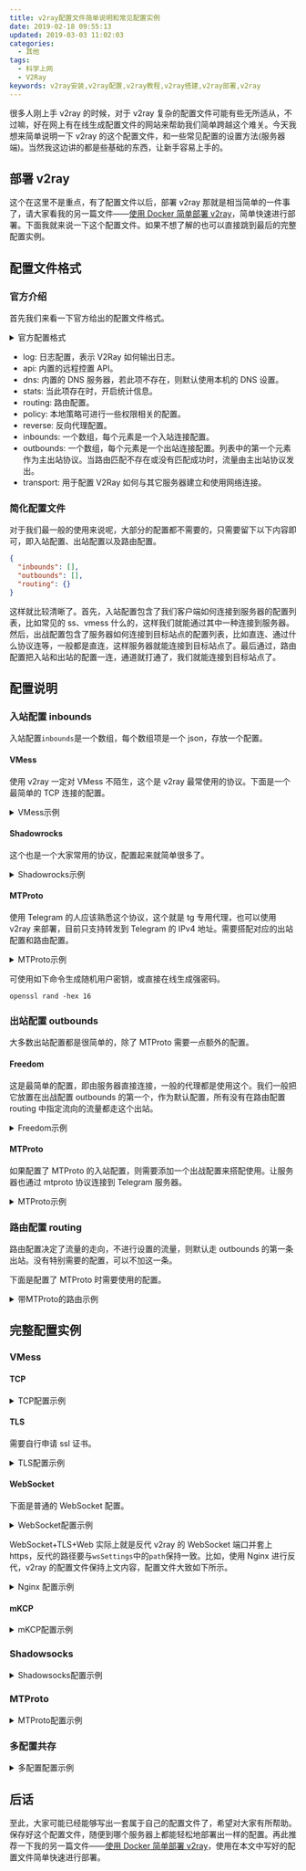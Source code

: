 ```yaml
---
title: v2ray配置文件简单说明和常见配置实例
date: 2019-02-18 09:55:13
updated: 2019-03-03 11:02:03
categories:
  - 其他
tags:
  - 科学上网
  - V2Ray
keywords: v2ray安装,v2ray配置,v2ray教程,v2ray搭建,v2ray部署,v2ray
---
```


很多人刚上手 v2ray 的时候，对于 v2ray 复杂的配置文件可能有些无所适从，不过嘛，好在网上有在线生成配置文件的网站来帮助我们简单跨越这个难关。今天我想来简单说明一下 v2ray 的这个配置文件，和一些常见配置的设置方法(服务器端)。当然我这边讲的都是些基础的东西，让新手容易上手的。

<!--more-->

## 部署 v2ray

这个在这里不是重点，有了配置文件以后，部署 v2ray 那就是相当简单的一件事了，请大家看我的另一篇文件——[使用 Docker 简单部署 v2ray](https://www.iszy.cc/2019/02/18/docker-v2ray/)，简单快速进行部署。下面我就来说一下这个配置文件。如果不想了解的也可以直接跳到最后的完整配置实例。

## 配置文件格式

### 官方介绍

首先我们来看一下官方给出的配置文件格式。

<details>
  <summary>官方配置格式</summary>

```json
{
  "log": {},
  "api": {},
  "dns": {},
  "stats": {},
  "routing": {},
  "policy": {},
  "reverse": {},
  "inbounds": [],
  "outbounds": [],
  "transport": {}
}
```

</details>

- log: 日志配置，表示 V2Ray 如何输出日志。
- api: 内置的远程控置 API。
- dns: 内置的 DNS 服务器，若此项不存在，则默认使用本机的 DNS 设置。
- stats: 当此项存在时，开启统计信息。
- routing: 路由配置。
- policy: 本地策略可进行一些权限相关的配置。
- reverse: 反向代理配置。
- inbounds: 一个数组，每个元素是一个入站连接配置。
- outbounds: 一个数组，每个元素是一个出站连接配置。列表中的第一个元素作为主出站协议。当路由匹配不存在或没有匹配成功时，流量由主出站协议发出。
- transport: 用于配置 V2Ray 如何与其它服务器建立和使用网络连接。

### 简化配置文件

对于我们最一般的使用来说呢，大部分的配置都不需要的，只需要留下以下内容即可，即入站配置、出站配置以及路由配置。

```json
{
  "inbounds": [],
  "outbounds": [],
  "routing": {}
}
```

这样就比较清晰了。首先，入站配置包含了我们客户端如何连接到服务器的配置列表，比如常见的 ss、vmess 什么的，这样我们就能通过其中一种连接到服务器。然后，出战配置包含了服务器如何连接到目标站点的配置列表，比如直连、通过什么协议连等，一般都是直连，这样服务器就能连接到目标站点了。最后通过，路由配置把入站和出站的配置一连，通道就打通了，我们就能连接到目标站点了。

## 配置说明

### 入站配置 inbounds

入站配置`inbounds`是一个数组，每个数组项是一个 json，存放一个配置。

#### VMess

使用 v2ray 一定对 VMess 不陌生，这个是 v2ray 最常使用的协议。下面是一个最简单的 TCP 连接的配置。

<details>
  <summary>VMess示例</summary>

```json
"inbounds": [
  {
    "port": 6666, // 服务器监听端口
    "protocol": "vmess", // 主传入协议
    "settings": {
      "clients": [
        {
          "id": "937a376b-1723-40de-9815-3bcee70cc8b8", // 用户ID，客户端连接使用，必须保持一致。
          "alterId": 64 // 推荐16，一般使用64足够，也需要保持一致。
        }
      ]
    },
    "streamSettings": {} //更多配置，没有就空着
  }
]
```

</details>

#### Shadowrocks

这个也是一个大家常用的协议，配置起来就简单很多了。

<details>
  <summary>Shadowrocks示例</summary>

```json
"inbounds": [
  {
    "port": 6666, // 服务器监听端口
    "protocol": "shadowsocks", // 主传入协议
    "settings": {
      "method": "加密方式", //建议使用AHEAD加密(method为aes-256-gcm、aes-128-gcm、chacha20-poly1305即可开启AEAD)
      "password": "密码",
      "ota": false, //建议使用AHEAD加密，并关闭ota。
      "network": "tcp,udp" //可接收的网络连接类型，默认值为"tcp"。
    }
  }
]
```

</details>

#### MTProto

使用 Telegram 的人应该熟悉这个协议，这个就是 tg 专用代理，也可以使用 v2ray 来部署，目前只支持转发到 Telegram 的 IPv4 地址。需要搭配对应的出站配置和路由配置。

<details>
  <summary>MTProto示例</summary>

```json
"inbounds": [
  {
    "tag": "telegram-in", // 设定一个标签供路由使用，不需要在路由中指定的就不需要加tag
    "port": 6666, // 服务器监听端口
    "protocol": "mtproto", // 主传入协议
    "settings": {
      "users": [
        {
          "email": "love@v2ray.com", //用户邮箱，用于统计流量等辅助功能，个人使用无所谓
          "level": 0,
          "secret": "b0cbcef5a486d9636472ac27f8e11a9d" //用户密钥。必须为32个字符，仅可包含0到9和a到f之间的字符。
        }
      ]
    }
  }
]
```

</details>

可使用如下命令生成随机用户密钥，或直接在线生成强密码。

```shell
openssl rand -hex 16
```

### 出站配置 outbounds

大多数出站配置都是很简单的，除了 MTProto 需要一点额外的配置。

#### Freedom

这是最简单的配置，即由服务器直接连接，一般的代理都是使用这个。我们一般把它放置在出战配置 outbounds 的第一个，作为默认配置，所有没有在路由配置 routing 中指定流向的流量都走这个出站。

<details>
  <summary>Freedom示例</summary>

```json
"outbounds": [
  {
    "protocol": "freedom",
    "settings": {}
  }
}
```

</details>

#### MTProto

如果配置了 MTProto 的入站配置，则需要添加一个出战配置来搭配使用。让服务器也通过 mtproto 协议连接到 Telegram 服务器。

<details>
  <summary>MTProto示例</summary>

```json
"outbounds": [
  {
    "tag": "telegram-out", // 供路由使用
    "protocol": "mtproto",
    "settings": {}
  }
]
```

</details>

### 路由配置 routing

路由配置决定了流量的走向，不进行设置的流量，则默认走 outbounds 的第一条出站。没有特别需要的配置，可以不加这一条。

下面是配置了 MTProto 时需要使用的配置。

<details>
  <summary>带MTProto的路由示例</summary>

```json
"routing": {
  "domainStrategy": "AsIs",
  "rules": [
    {
      "type": "field",
      "inboundTag": ["telegram-in"],
      "outboundTag": "telegram-out"
    }
  ],
  "balancers": []
}
```

</details>

## 完整配置实例

### VMess

#### TCP

<details>
  <summary>TCP配置示例</summary>

```json
{
  "inbounds": [
    {
      "port": 6666,
      "protocol": "vmess",
      "settings": {
        "clients": [
          {
            "id": "937a376b-1723-40de-9815-3bcee70cc8b8",
            "alterId": 64
          }
        ]
      }
    }
  ],
  "outbounds": [
    {
      "protocol": "freedom",
      "settings": {}
    }
  ]
}
```

</details>

#### TLS

需要自行申请 ssl 证书。

<details>
  <summary>TLS配置示例</summary>

```json
{
  "inbounds": [
    {
      "port": 443, // 建议使用 443 端口
      "protocol": "vmess",
      "settings": {
        "clients": [
          {
            "id": "937a376b-1723-40de-9815-3bcee70cc8b8",
            "alterId": 64
          }
        ]
      }，
      "streamSettings": {
        "network": "tcp",
        "security": "tls", // 启用tls
        "tlsSettings": {
          "certificates": [
            {
              "certificateFile": "/etc/v2ray/v2ray.crt", // 证书文件
              "keyFile": "/etc/v2ray/v2ray.key" // 密钥文件
            }
          ]
        }
      }
    }
  ],
  "outbounds": [
    {
      "protocol": "freedom",
      "settings": {}
    }
  ]
}
```

</details>

#### WebSocket

下面是普通的 WebSocket 配置。

<details>
  <summary>WebSocket配置示例</summary>

```json
{
  "inbounds": [
    {
      "port": 6666,
      "protocol": "vmess",
      "settings": {
        "clients": [
          {
            "id": "937a376b-1723-40de-9815-3bcee70cc8b8",
            "alterId": 64
          }
        ]
      },
      "streamSettings": {
        "network": "ws",
        "wsSettings": {
          "path": "/ray"
        }
      }
    }
  ],
  "outbounds": [
    {
      "protocol": "freedom",
      "settings": {}
    }
  ]
}
```

</details>

WebSocket+TLS+Web 实际上就是反代 v2ray 的 WebSocket 端口并套上 https，反代的路径要与`wsSettings`中的`path`保持一致。比如，使用 Nginx 进行反代，v2ray 的配置文件保持上文内容，配置文件大致如下所示。

<details>
  <summary>Nginx 配置示例</summary>

```
server
    {
        listen 80;
        listen [::]:80;
        server_name www.example.com; //任意你想要的域名
        return 301 https://$host$request_uri;

        access_log off;
    }

server
    {
        listen 443 ssl http2;
        listen [::]:443 ssl http2;
        server_name www.example.com;

        ssl_certificate /etc/nginx/ssl/www.example.com/fullchain.cer;
        ssl_certificate_key /etc/nginx/ssl/www.example.com/www.example.com.key;
        ssl_session_timeout 5m;
        ssl_protocols TLSv1.2 TLSv1.3;
        ssl_prefer_server_ciphers on;
        ssl_ciphers TLS13-CHACHA20-POLY1305-SHA256:TLS13-AES-256-GCM-SHA384:TLS13-AES-128-GCM-SHA256:EECDH+CHACHA20:EECDH+AESGCM:EECDH+AES;
        ssl_session_cache builtin:1000 shared:SSL:10m;
        ssl_stapling on;
        ssl_stapling_verify on;
        resolver 1.1.1.1 1.0.0.1 223.5.5.5 valid=300s;
        resolver_timeout 5s;

        add_header Strict-Transport-Security "max-age=63072000; includeSubDomains; preload" always;

        location /ray {
            proxy_redirect off;
            proxy_pass http://127.0.0.1:6666;
            proxy_http_version 1.1;
            proxy_set_header Upgrade $http_upgrade;
            proxy_set_header Connection "upgrade";
            proxy_set_header Host $http_host;
        }

        access_log off;
    }
```

</details>

#### mKCP

<details>
  <summary>mKCP配置示例</summary>

```json
{
  "inbounds": [
    {
      "port": 6666,
      "protocol": "vmess",
      "settings": {
        "clients": [
          {
            "id": "937a376b-1723-40de-9815-3bcee70cc8b8",
            "alterId": 64
          }
        ]
      },
      "streamSettings": {
        "network": "mkcp",
        "kcpSettings": {
          "uplinkCapacity": 5,
          "downlinkCapacity": 100,
          "congestion": true,
          "header": {
            "type": "none"
          }
        }
      }
    }
  ],
  "outbounds": [
    {
      "protocol": "freedom",
      "settings": {}
    }
  ]
}
```

</details>

### Shadowsocks

<details>
  <summary>Shadowsocks配置示例</summary>

```json
{
  "inbounds": [
    {
      "port": 6666,
      "protocol": "shadowsocks",
      "settings": {
        "method": "aes-128-gcm",
        "password": "12345678",
        "ota": false,
        "network": "tcp,udp"
      }
    }
  ],
  "outbounds": [
    {
      "protocol": "freedom",
      "settings": {}
    }
  ]
}
```

</details>

### MTProto

<details>
  <summary>MTProto配置示例</summary>

```json
{
  "inbounds": [
    {
      "tag": "telegram-in",
      "port": 9714,
      "protocol": "mtproto",
      "settings": {
        "users": [
          {
            "email": "love@v2ray.com",
            "level": 0,
            "secret": "b0cbcef5a486d9636472ac27f8e11a9d"
          }
        ]
      }
    }
  ],
  "outbounds": [
    {
      "protocol": "freedom",
      "settings": {}
    },
    {
      "tag": "telegram-out",
      "protocol": "mtproto",
      "settings": {}
    }
  ],
  "routing": {
    "domainStrategy": "AsIs",
    "rules": [
      {
        "type": "field",
        "inboundTag": ["telegram-in"],
        "outboundTag": "telegram-out"
      }
    ],
    "balancers": []
  }
}
```

</details>

### 多配置共存

<details>
  <summary>多配置配置示例</summary>

```json
{
  "inbounds": [
    {
      "port": 6666,
      "protocol": "vmess",
      "settings": {
        "clients": [
          {
            "id": "937a376b-1723-40de-9815-3bcee70cc8b8",
            "alterId": 64
          }
        ]
      },
      "streamSettings": {
        "network": "ws",
        "wsSettings": {
          "path": "/ray"
        }
      }
    },
    {
      "port": 6667,
      "protocol": "shadowsocks",
      "settings": {
        "method": "aes-128-gcm",
        "password": "12345678",
        "ota": false,
        "network": "tcp,udp"
      }
    },
    {
      "tag": "telegram-in",
      "port": 6668,
      "protocol": "mtproto",
      "settings": {
        "users": [
          {
            "email": "love@v2ray.com",
            "level": 0,
            "secret": "b0cbcef5a486d9636472ac27f8e11a9d"
          }
        ]
      }
    }
  ],
  "outbounds": [
    {
      "protocol": "freedom",
      "settings": {}
    },
    {
      "tag": "telegram-out",
      "protocol": "mtproto",
      "settings": {}
    }
  ],
  "routing": {
    "domainStrategy": "AsIs",
    "rules": [
      {
        "type": "field",
        "inboundTag": ["telegram-in"],
        "outboundTag": "telegram-out"
      }
    ],
    "balancers": []
  }
}
```

</details>

## 后话

至此，大家可能已经能够写出一套属于自己的配置文件了，希望对大家有所帮助。保存好这个配置文件，随便到哪个服务器上都能轻松地部署出一样的配置。再此推荐一下我的另一篇文件——[使用 Docker 简单部署 v2ray](https://www.iszy.cc/2019/02/18/docker-v2ray/)，使用在本文中写好的配置文件简单快速进行部署。
